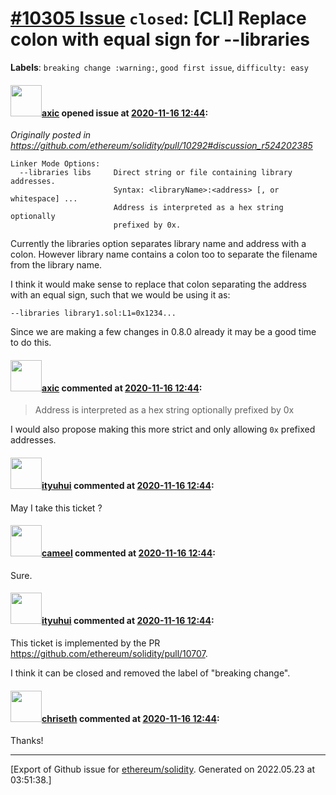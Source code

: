 # [\#10305 Issue](https://github.com/ethereum/solidity/issues/10305) `closed`: [CLI] Replace colon with equal sign for --libraries
**Labels**: `breaking change :warning:`, `good first issue`, `difficulty: easy`


#### <img src="https://avatars.githubusercontent.com/u/20340?v=4" width="50">[axic](https://github.com/axic) opened issue at [2020-11-16 12:44](https://github.com/ethereum/solidity/issues/10305):

_Originally posted in https://github.com/ethereum/solidity/pull/10292#discussion_r524202385_

```
Linker Mode Options:
  --libraries libs     Direct string or file containing library addresses. 
                       Syntax: <libraryName>:<address> [, or whitespace] ...
                       Address is interpreted as a hex string optionally 
                       prefixed by 0x.
```

Currently the libraries option separates library name and address with a colon. However library name contains a colon too to separate the filename from the library name.

I think it would make sense to replace that colon separating the address with an equal sign, such that we would be using it as:
```
--libraries library1.sol:L1=0x1234...
```

Since we are making a few changes in 0.8.0 already it may be a good time to do this.

#### <img src="https://avatars.githubusercontent.com/u/20340?v=4" width="50">[axic](https://github.com/axic) commented at [2020-11-16 12:44](https://github.com/ethereum/solidity/issues/10305#issuecomment-744414512):

> Address is interpreted as a hex string optionally prefixed by 0x

I would also propose making this more strict and only allowing `0x` prefixed addresses.

#### <img src="https://avatars.githubusercontent.com/u/1758350?v=4" width="50">[ityuhui](https://github.com/ityuhui) commented at [2020-11-16 12:44](https://github.com/ethereum/solidity/issues/10305#issuecomment-753450067):

May I take this ticket ?

#### <img src="https://avatars.githubusercontent.com/u/137030?v=4" width="50">[cameel](https://github.com/cameel) commented at [2020-11-16 12:44](https://github.com/ethereum/solidity/issues/10305#issuecomment-753488962):

Sure.

#### <img src="https://avatars.githubusercontent.com/u/1758350?v=4" width="50">[ityuhui](https://github.com/ityuhui) commented at [2020-11-16 12:44](https://github.com/ethereum/solidity/issues/10305#issuecomment-767374563):

This ticket is implemented by the PR https://github.com/ethereum/solidity/pull/10707.

I think it can be closed and removed the label of "breaking change".

#### <img src="https://avatars.githubusercontent.com/u/9073706?v=4" width="50">[chriseth](https://github.com/chriseth) commented at [2020-11-16 12:44](https://github.com/ethereum/solidity/issues/10305#issuecomment-767466031):

Thanks!


-------------------------------------------------------------------------------



[Export of Github issue for [ethereum/solidity](https://github.com/ethereum/solidity). Generated on 2022.05.23 at 03:51:38.]
